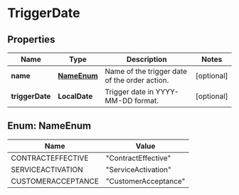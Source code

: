 

# TriggerDate


## Properties

| Name | Type | Description | Notes |
|------------ | ------------- | ------------- | -------------|
|**name** | [**NameEnum**](#NameEnum) | Name of the trigger date of the order action.  |  [optional] |
|**triggerDate** | **LocalDate** | Trigger date in YYYY-MM-DD format.  |  [optional] |



## Enum: NameEnum

| Name | Value |
|---- | -----|
| CONTRACTEFFECTIVE | &quot;ContractEffective&quot; |
| SERVICEACTIVATION | &quot;ServiceActivation&quot; |
| CUSTOMERACCEPTANCE | &quot;CustomerAcceptance&quot; |



